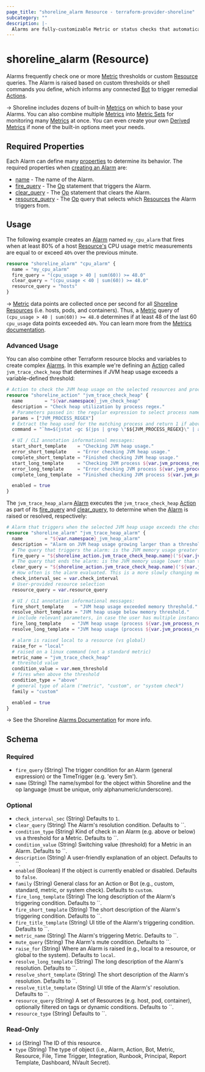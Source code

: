 ```yaml
---
page_title: "shoreline_alarm Resource - terraform-provider-shoreline"
subcategory: ""
description: |-
  Alarms are fully-customizable Metric or status checks that automatically trigger remediation Actions.
---
```


# shoreline_alarm (Resource)

Alarms frequently check one or more [Metric](https://docs.shoreline.io/metrics) thresholds or custom [Resource](https://docs.shoreline.io/platform/resources) queries. The Alarm is raised based on custom thresholds or shell commands you define, which informs any connected [Bot](https://docs.shoreline.io/bots) to trigger remedial [Actions](https://docs.shoreline.io/actions).

-> Shoreline includes dozens of built-in [Metrics](https://docs.shoreline.io/metrics) on which to base your Alarms. You can also combine multiple [Metrics](https://docs.shoreline.io/metrics) into [Metric Sets](https://docs.shoreline.io/configuration/metric-sets) for monitoring many [Metrics](https://docs.shoreline.io/metrics) at once. You can even create your own [Derived Metrics](https://docs.shoreline.io/configuration/derived-metrics) if none of the built-in options meet your needs.

## Required Properties

Each Alarm can define many [properties](https://docs.shoreline.io/alarms/properties) to determine its behavior. The required properties when [creating an Alarm](https://docs.shoreline.io#create-an-alarm) are:

- [name](https://docs.shoreline.io/alarms/properties#name) - The name of the Alarm.
- [fire_query](https://docs.shoreline.io/alarms/properties#fire_query) - The [Op](https://docs.shoreline.io/op) statement that triggers the Alarm.
- [clear_query](https://docs.shoreline.io/alarms/properties#clear_query) - The [Op](https://docs.shoreline.io/op) statement that clears the Alarm.
- [resource_query](https://docs.shoreline.io/alarms/properties#resource_query) - The [Op](https://docs.shoreline.io/op) query that selects which [Resources](https://docs.shoreline.io/platform/resources) the Alarm triggers from.

## Usage

The following example creates an [Alarm](https://docs.shoreline.io/alarms) named `my_cpu_alarm` that fires when at least 80% of a host [Resource's](https://docs.shoreline.io/platform/resources) CPU usage metric measurements are equal to or exceed `40%` over the previous minute.

```tf
resource "shoreline_alarm" "cpu_alarm" {
  name = "my_cpu_alarm"
  fire_query = "(cpu_usage > 40 | sum(60)) >= 48.0"
  clear_query = "(cpu_usage < 40 | sum(60)) >= 48.0"
  resource_query = "hosts"
}
```

-> [Metric](https://docs.shoreline.io/metrics) data points are collected once per second for all [Shoreline Resources](https://docs.shoreline.io/platform/resources) (i.e. hosts, pods, and containers). Thus, a [Metric](https://docs.shoreline.io/metrics) query of `(cpu_usage > 40 | sum(60)) >= 48.0` determines if at least 48 of the last 60 `cpu_usage` data points exceeded `40%`.  You can learn more from the [Metrics documentation](https://docs.shoreline.io/metrics).

### Advanced Usage

You can also combine other Terraform resource blocks and variables to create complex [Alarms](https://docs.shoreline.io/alarms).  In this example we're defining an [Action](https://docs.shoreline.io/actions) called `jvm_trace_check_heap` that determines if JVM heap usage exceeds a variable-defined threshold:

```terraform
# Action to check the JVM heap usage on the selected resources and process.
resource "shoreline_action" "jvm_trace_check_heap" {
  name        = "${var.namespace}_jvm_check_heap"
  description = "Check heap utilization by process regex."
  # Parameters passed in: the regular expression to select process name.
  params = ["JVM_PROCESS_REGEX"]
  # Extract the heap used for the matching process and return 1 if above threshold.
  command = "`hm=$(jstat -gc $(jps | grep \"$${JVM_PROCESS_REGEX}\" | awk '{print $1}') | tail -n 1 | awk '{split($0,a,\" \"); sum=a[3]+a[4]+a[6]+a[8]; print sum/1024}'); hm=$${hm%.*}; if [ $hm -gt ${var.mem_threshold} ]; then echo \"heap memory $hm MB > threshold ${var.mem_threshold} MB\"; exit 1; fi`"

  # UI / CLI annotation informational messages:
  start_short_template    = "Checking JVM heap usage."
  error_short_template    = "Error checking JVM heap usage."
  complete_short_template = "Finished checking JVM heap usage."
  start_long_template     = "Checking JVM process ${var.jvm_process_regex} heap usage."
  error_long_template     = "Error checking JVM process ${var.jvm_process_regex} heap usage."
  complete_long_template  = "Finished checking JVM process ${var.jvm_process_regex} heap usage."

  enabled = true
}
```

The `jvm_trace_heap_alarm` [Alarm](https://docs.shoreline.io/alarms) executes the `jvm_trace_check_heap` [Action](https://docs.shoreline.io/actions) as part of its [fire_query](https://docs.shoreline.io/alarms/properties#fire_query) and [clear_query](https://docs.shoreline.io/alarms/properties#clear_query), to determine when the [Alarm](https://docs.shoreline.io/alarms) is raised or resolved, respectively:

```terraform
# Alarm that triggers when the selected JVM heap usage exceeds the chosen size.
resource "shoreline_alarm" "jvm_trace_heap_alarm" {
  name        = "${var.namespace}_jvm_heap_alarm"
  description = "Alarm on JVM heap usage growing larger than a threshold."
  # The query that triggers the alarm: is the JVM memory usage greater than a threshold.
  fire_query = "${shoreline_action.jvm_trace_check_heap.name}('${var.jvm_process_regex}') == 1"
  # The query that ends the alarm: is the JVM memory usage lower than the threshold.
  clear_query = "${shoreline_action.jvm_trace_check_heap.name}('${var.jvm_process_regex}') == 0"
  # How often is the alarm evaluated. This is a more slowly changing metric, so every 60 seconds is fine.
  check_interval_sec = var.check_interval
  # User-provided resource selection
  resource_query = var.resource_query

  # UI / CLI annotation informational messages:
  fire_short_template    = "JVM heap usage exceeded memory threshold."
  resolve_short_template = "JVM heap usage below memory threshold."
  # include relevant parameters, in case the user has multiple instances on different volumes/resources
  fire_long_template    = "JVM heap usage (process ${var.jvm_process_regex}) exceeded memory threshold ${var.mem_threshold} on ${var.resource_query}"
  resolve_long_template = "JVM heap usage (process ${var.jvm_process_regex}) below memory threshold ${var.mem_threshold} on ${var.resource_query}"

  # alarm is raised local to a resource (vs global)
  raise_for = "local"
  # raised on a linux command (not a standard metric)
  metric_name = "jvm_trace_check_heap"
  # threshold value
  condition_value = var.mem_threshold
  # fires when above the threshold
  condition_type = "above"
  # general type of alarm ("metric", "custom", or "system check")
  family = "custom"

  enabled = true
}
```

-> See the Shoreline [Alarms Documentation](https://docs.shoreline.io/alarms) for more info.

<!-- schema generated by tfplugindocs -->
## Schema

### Required

- `fire_query` (String) The trigger condition for an Alarm (general expression) or the TimeTrigger (e.g. 'every 5m').
- `name` (String) The name/symbol for the object within Shoreline and the op language (must be unique, only alphanumeric/underscore).

### Optional

- `check_interval_sec` (String) Defaults to `1`.
- `clear_query` (String) The Alarm's resolution condition. Defaults to ``.
- `condition_type` (String) Kind of check in an Alarm (e.g. above or below) vs a threshold for a Metric. Defaults to ``.
- `condition_value` (String) Switching value (threshold) for a Metric in an Alarm. Defaults to ``.
- `description` (String) A user-friendly explanation of an object. Defaults to ``.
- `enabled` (Boolean) If the object is currently enabled or disabled. Defaults to `false`.
- `family` (String) General class for an Action or Bot (e.g., custom, standard, metric, or system check). Defaults to `custom`.
- `fire_long_template` (String) The long description of the Alarm's triggering condition. Defaults to ``.
- `fire_short_template` (String) The short description of the Alarm's triggering condition. Defaults to ``.
- `fire_title_template` (String) UI title of the Alarm's triggering condition. Defaults to ``.
- `metric_name` (String) The Alarm's triggering Metric. Defaults to ``.
- `mute_query` (String) The Alarm's mute condition. Defaults to ``.
- `raise_for` (String) Where an Alarm is raised (e.g., local to a resource, or global to the system). Defaults to `local`.
- `resolve_long_template` (String) The long description of the Alarm's resolution. Defaults to ``.
- `resolve_short_template` (String) The short description of the Alarm's resolution. Defaults to ``.
- `resolve_title_template` (String) UI title of the Alarm's' resolution. Defaults to ``.
- `resource_query` (String) A set of Resources (e.g. host, pod, container), optionally filtered on tags or dynamic conditions. Defaults to ``.
- `resource_type` (String) Defaults to ``.

### Read-Only

- `id` (String) The ID of this resource.
- `type` (String) The type of object (i.e., Alarm, Action, Bot, Metric, Resource, File, Time Trigger, Integration, Runbook, Principal, Report Template, Dashboard, NVault Secret).